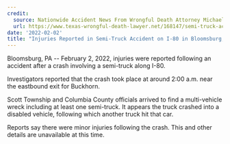 ```yaml
---
credit:
  source: Nationwide Accident News From Wrongful Death Attorney Michael Grossman
  url: https://www.texas-wrongful-death-lawyer.net/168147/semi-truck-accident-bloomsburg-scott-township-pa-i-80.htm
date: '2022-02-02'
title: "Injuries Reported in Semi-Truck Accident on I-80 in Bloomsburg, PA"
---
```

Bloomsburg, PA -- February 2, 2022, injuries were reported following an accident after a crash involving a semi-truck along I-80.

Investigators reported that the crash took place at around 2:00 a.m. near the eastbound exit for Buckhorn.

Scott Township and Columbia County officials arrived to find a multi-vehicle wreck including at least one semi-truck. It appears the truck crashed into a disabled vehicle, following which another truck hit that car.

Reports say there were minor injuries following the crash. This and other details are unavailable at this time.

